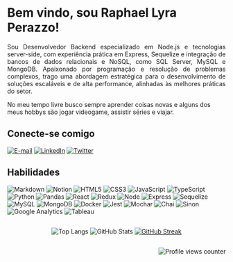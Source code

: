 # Bem vindo, sou Raphael Lyra Perazzo!
<p align="justify">
Sou Desenvolvedor Backend especializado em Node.js e tecnologias server-side, com experiência prática em Express, Sequelize e integração de bancos de dados relacionais e NoSQL, como SQL Server, MySQL e MongoDB. Apaixonado por programação e resolução de problemas complexos, trago uma abordagem estratégica para o desenvolvimento de soluções escaláveis e de alta performance, alinhadas às melhores práticas do setor. 
</p>
<p>No meu tempo livre busco sempre aprender coisas novas e alguns dos meus hobbys são jogar videogame, assistir séries e viajar.</p>


## Conecte-se comigo
[![E-mail](https://img.shields.io/badge/Email-000?style=for-the-badge&logo=gmail&logoColor=0E76A8&color:FFF)](mailto:raphael.perazzo@gmail.com)
[![LinkedIn](https://img.shields.io/badge/LinkedIn-000?style=for-the-badge&logo=linkedin&logoColor=0E76A8)](https://www.linkedin.com/in/lpraphael/)
[![Twitter](https://img.shields.io/badge/Twitter-000?style=for-the-badge&logo=twitter)](https://twitter.com/RaphaelPerazzo)

## Habilidades
![Markdown](https://img.shields.io/badge/Markdown-000?style=for-the-badge&logo=markdown)
![Notion](https://img.shields.io/badge/Notion-000?style=for-the-badge&logo=Notion)
![HTML5](https://img.shields.io/badge/HTML5-000?style=for-the-badge&logo=html5)
![CSS3](https://img.shields.io/badge/CSS3-000?style=for-the-badge&logo=css3&logoColor=264CE4)
![JavaScript](https://img.shields.io/badge/JavaScript-000?style=for-the-badge&logo=javascript)
![TypeScript](https://img.shields.io/badge/TypeScript-000?style=for-the-badge&logo=typescript)
![Python](https://img.shields.io/badge/Python-000?style=for-the-badge&logo=python)
![Pandas](https://img.shields.io/badge/Pandas-000?style=for-the-badge&logo=Pandas)
![React](https://img.shields.io/badge/React-000?style=for-the-badge&logo=react)
![Redux](https://img.shields.io/badge/Redux-000?style=for-the-badge&logo=redux)
![Node](https://img.shields.io/badge/Node-000?style=for-the-badge&logo=node.js)
![Express](https://img.shields.io/badge/Express-000?style=for-the-badge&logo=express)
![Sequelize](https://img.shields.io/badge/Sequelize-000?style=for-the-badge&logo=Sequelize)
![MySQL](https://img.shields.io/badge/MySQL-000?style=for-the-badge&logo=MySQL)
![MongoDB](https://img.shields.io/badge/MongoDB-000?style=for-the-badge&logo=mongodb)
![Docker](https://img.shields.io/badge/Docker-000?style=for-the-badge&logo=docker)
![Jest](https://img.shields.io/badge/Jest-000?style=for-the-badge&logo=Jest)
![Mochar](https://img.shields.io/badge/Mocha.js-000?style=for-the-badge&logo=Mocha)
![Chai](https://img.shields.io/badge/Chai.js-000?style=for-the-badge&logo=Chai)
![Sinon](https://img.shields.io/badge/Sinon.js-000?style=for-the-badge&logo=Sinon)
![Google Analytics](https://img.shields.io/badge/Google%20Analytics-000?style=for-the-badge&logo=google%20analytics)
![Tableau](https://img.shields.io/badge/Tableau-000?style=for-the-badge&logo=Tableau)


##

<div align=center>

![Top Langs](https://github-readme-stats-git-masterrstaa-rickstaa.vercel.app/api/top-langs/?username=lpraphael&&layout=compact&bg_color=000&border_color=30A3DC&title_color=E94D5F&text_color=FFF)
![GitHub Stats](https://github-readme-stats.vercel.app/api?username=lpraphael&theme=transparent&bg_color=000&border_color=30A3DC&show_icons=true&icon_color=30A3DC&title_color=E94D5F&text_color=FFF)
[![GitHub Streak](https://streak-stats.demolab.com/?user=lpraphael&&theme=highcontrast&background=000&border=30A3DC&dates=FFF)](https://git.io/streak-stats)

##
<div align="right">

![Profile views counter](https://komarev.com/ghpvc/?username=lpraphael&&style=flat-square)








